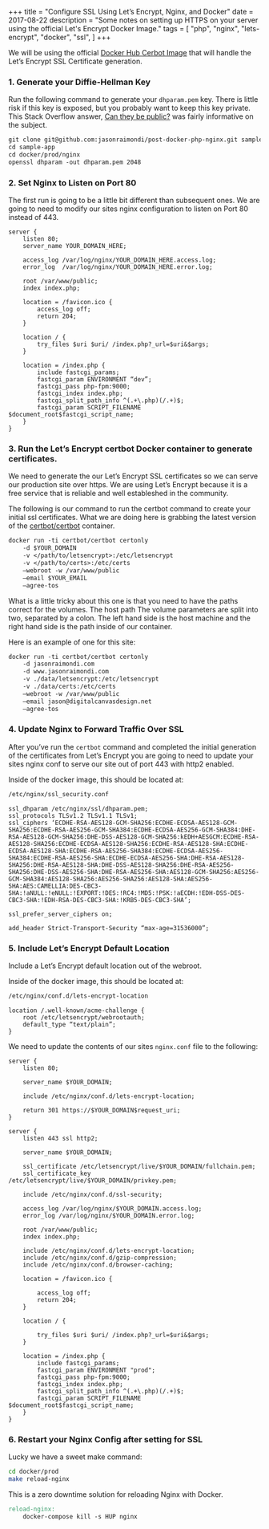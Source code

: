 +++
title = "Configure SSL Using Let’s Encrypt, Nginx, and Docker"
date = 2017-08-22
description = "Some notes on setting up HTTPS on your server using the official Let's Encrypt Docker Image."
tags = [ 
    "php",
    "nginx",
    "lets-encrypt",
    "docker",
    "ssl",
]
+++

We will be using the official [Docker Hub Cerbot Image](https://hub.docker.com/r/certbot/certbot/) that will handle the Let’s Encrypt SSL Certificate generation.

### 1. Generate your Diffie-Hellman Key

Run the following command to generate your `dhparam.pem` key. There is little risk if this key is exposed, but you probably want to keep this key private. This Stack Overflow answer, [Can they be public?](https://security.stackexchange.com/a/94397) was fairly informative on the subject.

```markdown
git clone git@github.com:jasonraimondi/post-docker-php-nginx.git sample-app
cd sample-app
cd docker/prod/nginx
openssl dhparam -out dhparam.pem 2048
````

### 2. Set Nginx to Listen on Port 80

The first run is going to be a little bit different than subsequent ones. We are going to need to modify our sites nginx configuration to listen on Port 80 instead of 443.

```nginx
server {
    listen 80;
    server_name YOUR_DOMAIN_HERE;

    access_log /var/log/nginx/YOUR_DOMAIN_HERE.access.log;
    error_log  /var/log/nginx/YOUR_DOMAIN_HERE.error.log;

    root /var/www/public;
    index index.php;

    location = /favicon.ico {
        access_log off;
        return 204;
    }

    location / {
        try_files $uri $uri/ /index.php?_url=$uri&$args;
    }

    location = /index.php {
        include fastcgi_params;
        fastcgi_param ENVIRONMENT “dev”;
        fastcgi_pass php-fpm:9000;
        fastcgi_index index.php;
        fastcgi_split_path_info ^(.+\.php)(/.+)$;
        fastcgi_param SCRIPT_FILENAME $document_root$fastcgi_script_name;
    }
}
````

### 3. Run the Let’s Encrypt certbot Docker container to generate certificates.

We need to generate the our Let’s Encrypt SSL certificates so we can serve our production site over https. We are using Let’s Encrypt because it is a free service that is reliable and well estableshed in the community.

The following is our command to run the certbot command to create your initial ssl certificates. What we are doing here is grabbing the latest version of the [certbot/certbot](https://hub.docker.com/r/certbot/certbot/) container.

```markdown
docker run -ti certbot/certbot certonly
	-d $YOUR_DOMAIN
	-v </path/to/letsencrypt>:/etc/letsencrypt
	-v </path/to/certs>:/etc/certs
	—webroot -w /var/www/public
	—email $YOUR_EMAIL
	—agree-tos
````

What is a little tricky about this one is that you need to have the paths correct for the volumes. The host path
The volume parameters are split into two, separated by a colon. The left hand side is the host machine and the right hand side is the path inside of our container.

Here is an example of one for this site:

```markdown
docker run -ti certbot/certbot certonly
	-d jasonraimondi.com
	-d www.jasonraimondi.com
	-v ./data/letsencrypt:/etc/letsencrypt
	-v ./data/certs:/etc/certs
	—webroot -w /var/www/public
	—email jason@digitalcanvasdesign.net
	—agree-tos
````

### 4. Update Nginx to Forward Traffic Over SSL

After you’ve run the `certbot` command and completed the initial generation of the certificates from Let’s Encrypt you are going to need to update your sites nginx conf to serve our site out of port 443 with http2 enabled.

Inside of the docker image, this should be located at:

```markdown
/etc/nginx/ssl_security.conf
````

```nginx
ssl_dhparam /etc/nginx/ssl/dhparam.pem;
ssl_protocols TLSv1.2 TLSv1.1 TLSv1;
ssl_ciphers ‘ECDHE-RSA-AES128-GCM-SHA256:ECDHE-ECDSA-AES128-GCM-SHA256:ECDHE-RSA-AES256-GCM-SHA384:ECDHE-ECDSA-AES256-GCM-SHA384:DHE-RSA-AES128-GCM-SHA256:DHE-DSS-AES128-GCM-SHA256:kEDH+AESGCM:ECDHE-RSA-AES128-SHA256:ECDHE-ECDSA-AES128-SHA256:ECDHE-RSA-AES128-SHA:ECDHE-ECDSA-AES128-SHA:ECDHE-RSA-AES256-SHA384:ECDHE-ECDSA-AES256-SHA384:ECDHE-RSA-AES256-SHA:ECDHE-ECDSA-AES256-SHA:DHE-RSA-AES128-SHA256:DHE-RSA-AES128-SHA:DHE-DSS-AES128-SHA256:DHE-RSA-AES256-SHA256:DHE-DSS-AES256-SHA:DHE-RSA-AES256-SHA:AES128-GCM-SHA256:AES256-GCM-SHA384:AES128-SHA256:AES256-SHA256:AES128-SHA:AES256-SHA:AES:CAMELLIA:DES-CBC3-SHA:!aNULL:!eNULL:!EXPORT:!DES:!RC4:!MD5:!PSK:!aECDH:!EDH-DSS-DES-CBC3-SHA:!EDH-RSA-DES-CBC3-SHA:!KRB5-DES-CBC3-SHA’;

ssl_prefer_server_ciphers on;

add_header Strict-Transport-Security “max-age=31536000”;
````

### 5. Include Let’s Encrypt Default Location

Include a Let’s Encrypt default location out of the webroot.

Inside of the docker image, this should be located at:

```markdown
/etc/nginx/conf.d/lets-encrypt-location
````

```nginx
location /.well-known/acme-challenge {
    root /etc/letsencrypt/webrootauth;
    default_type “text/plain”;
}
````

We need to update the contents of our sites `nginx.conf` file to the following:

```nginx
server {
	listen 80;

	server_name $YOUR_DOMAIN;

	include /etc/nginx/conf.d/lets-encrypt-location;

	return 301 https://$YOUR_DOMAIN$request_uri;
}

server {
	listen 443 ssl http2;

	server_name $YOUR_DOMAIN;

	ssl_certificate /etc/letsencrypt/live/$YOUR_DOMAIN/fullchain.pem;
	ssl_certificate_key /etc/letsencrypt/live/$YOUR_DOMAIN/privkey.pem;

	include /etc/nginx/conf.d/ssl-security;

	access_log /var/log/nginx/$YOUR_DOMAIN.access.log;
	error_log /var/log/nginx/$YOUR_DOMAIN.error.log;

	root /var/www/public;
	index index.php;

	include /etc/nginx/conf.d/lets-encrypt-location;
	include /etc/nginx/conf.d/gzip-compression;
	include /etc/nginx/conf.d/browser-caching;

	location = /favicon.ico {

		access_log off;
		return 204;
	}

	location / {

		try_files $uri $uri/ /index.php?_url=$uri&$args;
	}

	location = /index.php {
		include fastcgi_params;
		fastcgi_param ENVIRONMENT "prod";
		fastcgi_pass php-fpm:9000;
		fastcgi_index index.php;
		fastcgi_split_path_info ^(.+\.php)(/.+)$;
		fastcgi_param SCRIPT_FILENAME $document_root$fastcgi_script_name;
	}
}
```

### 6. Restart your Nginx Config after setting for SSL

Lucky we have a sweet make command:

```bash
cd docker/prod
make reload-nginx
```

This is a zero downtime solution for reloading Nginx with Docker.

```makefile
reload-nginx:
	docker-compose kill -s HUP nginx
```
